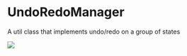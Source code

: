 # UndoRedoManager
A util class that implements undo/redo on a group of states

[![](https://jitpack.io/v/aabadaa/undoRedoManager.svg)](https://jitpack.io/#aabadaa/undoRedoManager)

